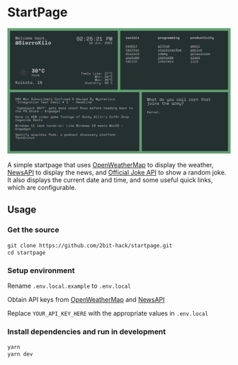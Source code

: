 # StartPage

![screenshot1](https://github.com/2bit-hack/startpage/blob/main/images/img1.png)

A simple startpage that uses [OpenWeatherMap](https://openweathermap.org/) to display the weather, [NewsAPI](https://newsapi.org/) to display the news, and [Official Joke API](https://official-joke-api.appspot.com/) to show a random joke. It also displays the current date and time, and some useful quick links, which are configurable.

## Usage

### Get the source

```
git clone https://github.com/2bit-hack/startpage.git
cd startpage
```

### Setup environment

Rename `.env.local.example` to `.env.local`

Obtain API keys from [OpenWeatherMap](https://openweathermap.org/) and [NewsAPI](https://newsapi.org/)

Replace `YOUR_API_KEY_HERE` with the appropriate values in `.env.local`

### Install dependencies and run in development

```
yarn
yarn dev
```

